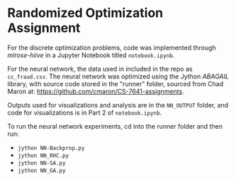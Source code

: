 # Randomized Optimization Assignment

For the discrete optimization problems, code was implemented through *mlrose-hiive* in a Jupyter Notebook titled `notebook.ipynb`. 

For the neural network, the data used in included in the repo as `cc_fraud.csv`. The neural network was optimized using the Jython *ABAGAIL* library, with source code stored in the "runner" folder, sourced from Chad Maron at: 
https://github.com/cmaron/CS-7641-assignments. 

Outputs used for visualizations and analysis are in the `NN_OUTPUT` folder, and code for visualizations is in Part 2 of `notebook.ipynb`.

To run the neural network experiments, cd into the runner folder and then run:

- `jython NN-Backprop.py`
- `jython NN_RHC.py`
- `jython NN-SA.py`
- `jython NN_GA.py`